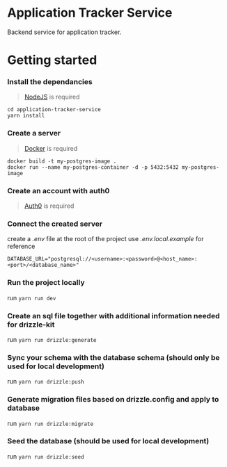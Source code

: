 # Application Tracker Service

Backend service for application tracker.

# Getting started

### Install the dependancies

> [NodeJS](https://nodejs.dev/) is required

```
cd application-tracker-service
yarn install
```

### Create a server

> [Docker](https://www.docker.com/) is required

```
docker build -t my-postgres-image .
docker run --name my-postgres-container -d -p 5432:5432 my-postgres-image
```

### Create an account with auth0

> [Auth0](https://manage.auth0.com) is required

### Connect the created server

create a _.env_ file at the root of the project
use _.env.local.example_ for reference

```
DATABASE_URL="postgresql://<username>:<password>@<host_name>:<port>/<database_name>"
```

### Run the project locally

run `yarn run dev`

### Create an sql file together with additional information needed for drizzle-kit

run `yarn run drizzle:generate`

### Sync your schema with the database schema (should only be used for local development)

run `yarn run drizzle:push`

### Generate migration files based on drizzle.config and apply to database

run `yarn run drizzle:migrate`

### Seed the database (should be used for local development)

run `yarn run drizzle:seed`
